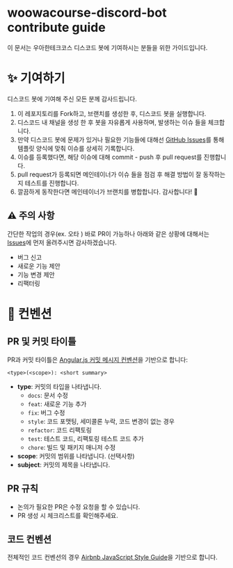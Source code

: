 # woowacourse-discord-bot contribute guide

이 문서는 우아한테크코스 디스코드 봇에 기여하시는 분들을 위한 가이드입니다.

# ✨ 기여하기

디스코드 봇에 기여해 주신 모든 분께 감사드립니다.

1. 이 레포지토리를 Fork하고, 브랜치를 생성한 후, 디스코드 봇을 실행합니다.
2. 디스코드 내 채널을 생성 한 후 봇을 자유롭게 사용하며, 발생하는 이슈 들을 체크합니다.
3. 만약 디스코드 봇에 문제가 있거나 필요한 기능들에 대해선 [GitHub Issues](https://github.com/woowacourse-bot/discord-bot/issues)를 통해 템플릿 양식에 맞춰 이슈를 상세히 기록합니다.
4. 이슈를 등록했다면, 해당 이슈에 대해 commit - push 후 pull request를 진행합니다.
5. pull request가 등록되면 메인테이너가 이슈 들을 점검 후 해결 방법이 잘 동작하는지 테스트를 진행합니다.
6. 깔끔하게 동작한다면 메인테이너가 브랜치를 병합합니다. 감사합니다! 🎉

## ⚠️ 주의 사항

간단한 작업의 경우(ex. 오타 ) 바로 PR이 가능하나 아래와 같은 상황에 대해서는 [Issues](https://github.com/woowacourse-bot/discord-bot/issues)에 먼저 올려주시면 감사하겠습니다.

- 버그 신고
- 새로운 기능 제안
- 기능 변경 제안
- 리팩터링

# 🤝 컨벤션

## PR 및 커밋 타이틀

PR과 커밋 타이틀은 [Angular.js 커밋 메시지 컨벤션](https://gist.github.com/stephenparish/9941e89d80e2bc58a153)을 기반으로 합니다:

```
<type>(<scope>): <short summary>
```

- **type**: 커밋의 타입을 나타냅니다.
  - `docs`: 문서 수정
  - `feat`: 새로운 기능 추가
  - `fix`: 버그 수정
  - `style`: 코드 포맷팅, 세미콜론 누락, 코드 변경이 없는 경우
  - `refactor`: 코드 리팩토링
  - `test`: 테스트 코드, 리팩토링 테스트 코드 추가
  - `chore`: 빌드 및 패키지 매니저 수정
- **scope**: 커밋의 범위를 나타냅니다. (선택사항)
- **subject**: 커밋의 제목을 나타냅니다.

## PR 규칙

- 논의가 필요한 PR은 수정 요청을 할 수 있습니다.
- PR 생성 시 체크리스트를 확인해주세요.

## 코드 컨벤션

전체적인 코드 컨벤션의 경우 [Airbnb JavaScript Style Guide](https://github.com/airbnb/javascript)을 기반으로 합니다.
